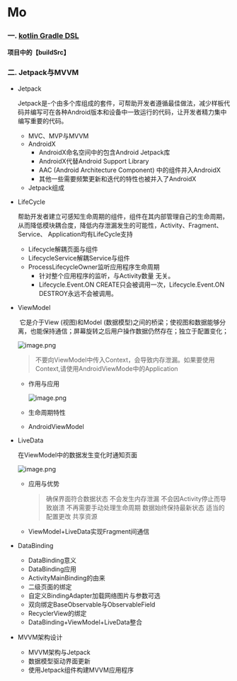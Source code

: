 # Mo

### 一. [**kotlin Gradle DSL**](https://docs.gradle.org/current/userguide/kotlin_dsl.html#secmulti_project_builds)

**项目中的【buildSrc】**

### 二. Jetpack与MVVM

- Jetpack

  ​	Jetpack是-个由多个库组成的套件，可帮助开发者遵循最佳做法，减少样板代码并编写可在各种Android版本和设备中一致运行的代码，让开发者精力集中编写重要的代码。

  - MVC、MVP与MVVM
  - AndroidX
    - AndroidX命名空间中的包含Android Jetpack库
    - AndroidX代替Android Support Library
    - AAC (Android Architecture Component) 中的组件并入AndroidX
    - 其他一些需要频繁更新和迭代的特性也被并入了AndroidX
  - Jetpack组成

- LifeCycle

  ​	帮助开发者建立可感知生命周期的组件，组件在其内部管理自己的生命周期，从而降低模块耦合度，降低内存泄漏发生的可能性，Activity、Fragment、 Service、 Application均有LifeCycle支持

  - Lifecycle解耦页面与组件
  - LifecycleService解耦Service与组件
  - ProcessLifecycleOwner监听应用程序生命周期
    - 针对整个应用程序的监听，与Activity数量 无关。
    - Lifecycle.Event.ON CREATE只会被调用一次，Lifecycle.Event.ON DESTROY永远不会被调用。

- ViewModel

  ​	它是介于View (视图)和Model (数据模型)之间的桥梁；使视图和数据能够分离，也能保持通信；屏幕旋转之后用户操作数据仍然存在；独立于配置变化；

  ![image.png](https://upload-images.jianshu.io/upload_images/2194177-7ca0f164331bdb31.png?imageMogr2/auto-orient/strip%7CimageView2/2/w/310)

  > 不要向ViewModel中传入Context，会导致内存泄漏。如果要使用Context,请使用AndroidViewMode中的Application

  - 作用与应用

    ![image.png](https://upload-images.jianshu.io/upload_images/2194177-4846773328d0114d.png?imageMogr2/auto-orient/strip%7CimageView2/2/w/400)

  - 生命周期特性

  - AndroidViewModel

- LiveData

  在ViewModel中的数据发生变化时通知页面

  ![image.png](https://upload-images.jianshu.io/upload_images/2194177-f42c2cd673f7b2e9.png?imageMogr2/auto-orient/strip%7CimageView2/2/w/400)

  - 应用与优势

    > 确保界面符合数据状态
    > 不会发生内存泄漏
    > 不会因Activity停止而导致崩溃
    > 不再需要手动处理生命周期
    > 数据始终保持最新状态
    > 适当的配置更改
    > 共享资源

  - ViewModel+LiveData实现Fragment间通信

- DataBinding

  - DataBinding意义
  - DataBinding应用
  - ActivityMainBinding的由来
  - 二级页面的绑定
  - 自定义BindingAdapter加载网络图片与参数可选
  - 双向绑定BaseObservable与ObservableField
  - RecyclerView的绑定
  - DataBinding+ViewModel+LiveData整合

- MVVM架构设计

  - MVVM架构与Jetpack
  - 数据模型驱动界面更新
  - 使用Jetpack组件构建MVVM应用程序



